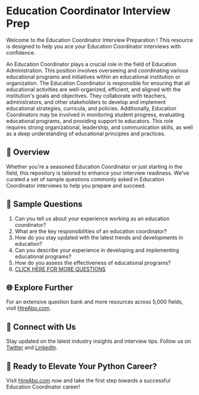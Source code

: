 # Education Coordinator Interview Prep

Welcome to the Education Coordinator Interview Preparation ! This resource is designed to help you ace your Education Coordinator interviews with confidence.

An Education Coordinator plays a crucial role in the field of Education Administration. This position involves overseeing and coordinating various educational programs and initiatives within an educational institution or organization. The Education Coordinator is responsible for ensuring that all educational activities are well-organized, efficient, and aligned with the institution's goals and objectives. They collaborate with teachers, administrators, and other stakeholders to develop and implement educational strategies, curricula, and policies. Additionally, Education Coordinators may be involved in monitoring student progress, evaluating educational programs, and providing support to educators. This role requires strong organizational, leadership, and communication skills, as well as a deep understanding of educational principles and practices.

## 🚀 Overview

Whether you're a seasoned Education Coordinator or just starting in the field, this repository is tailored to enhance your interview readiness. We've curated a set of sample questions commonly asked in Education Coordinator interviews to help you prepare and succeed.

## 📝 Sample Questions

1. Can you tell us about your experience working as an education coordinator?
2. What are the key responsibilities of an education coordinator?
3. How do you stay updated with the latest trends and developments in education?
4. Can you describe your experience in developing and implementing educational programs?
5. How do you assess the effectiveness of educational programs?
6. [CLICK HERE FOR MORE QUESTIONS](https://hireabo.com/job/4_1_6/Education%20Coordinator)

## 🌐 Explore Further

For an extensive question bank and more resources across 5,000 fields, visit [HireAbo.com](https://www.hireabo.com).

## 📱 Connect with Us

Stay updated on the latest industry insights and interview tips. Follow us on [Twitter](https://twitter.com/hireabo) and [LinkedIn](https://www.linkedin.com/in/hire-abo-3609972a8/).

## 🚀 Ready to Elevate Your Python Career?

Visit [HireAbo.com](https://www.hireabo.com) now and take the first step towards a successful Education Coordinator career!